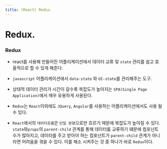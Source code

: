 ```yaml
---
title: (React) Redux.
---
```


Redux.
===

### Redux
* react를 사용해 만들어진 어플리케이션에서 데이터 교류 및 `state` 관리를 쉽고 효울적으로 할 수 있게 해준다.

* `javascript` 어플리케이션에서 `data-state` 와 `UI-state`를 관리해주는 도구.
* 상태적 데이터 관리가 시간이 갈수록 복잡도가 높아지는 `SPA(Single Page Application)`에서 매우 유용하게 사용된다.
* `Redux`는 `React`이외에도 `JQuery`, `Angular`를 사용하는 어플리케이션에서도 사용 될 수 있다.
* `React`에서의 `데이터흐름`은 `단일 방향`으로만 흐르기 때문에 복잡도가 높아질 수 있다. `state`와`props`의 `parent-child` 관계를 통해 데이터를 교류하기 떄문에 컴포넌트 수가 많아지고, 데이터를 주고 받아야 하는 컴포넌트가 `parent-child` 관계가 아니라면 어려움을 겪을 수 있다. 이를 해소 시켜주는 것 중 하나가 바로 `Redux`이다.

